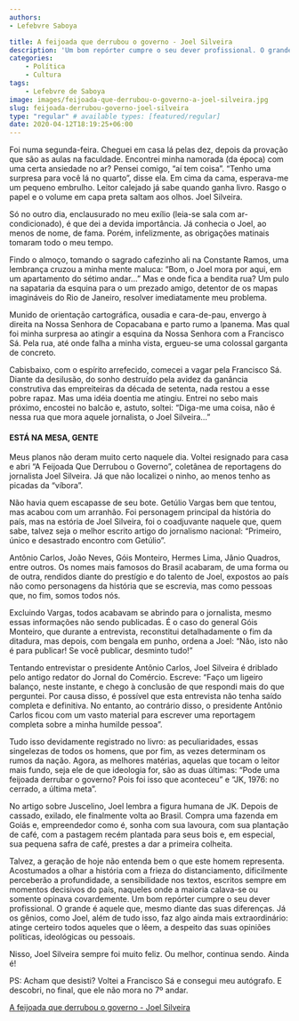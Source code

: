 ```yaml
---
authors:
- Lefebvre Saboya

title: A feijoada que derrubou o governo - Joel Silveira
description: 'Um bom repórter cumpre o seu dever profissional. O grande é aquele que, mesmo diante das suas diferenças. Já os gênios, como Joel, além de tudo isso, faz algo ainda mais extraordinário'
categories:
    - Política
    - Cultura
tags:
    - Lefebvre de Saboya
image: images/feijoada-que-derrubou-o-governo-a-joel-silveira.jpg
slug: feijoada-derrubou-governo-joel-silveira
type: "regular" # available types: [featured/regular]
date: 2020-04-12T18:19:25+06:00
---
```


Foi numa segunda-feira. Cheguei em casa lá pelas dez, depois da provação que são as aulas na faculdade. Encontrei minha namorada (da época) com uma certa ansiedade no ar? Pensei comigo, “aí tem coisa”. “Tenho uma surpresa para você lá no quarto”, disse ela. Em cima da cama, esperava-me um pequeno embrulho. Leitor calejado já sabe quando ganha livro. Rasgo o papel e o volume em capa preta saltam aos olhos. Joel Silveira.  

Só no outro dia, enclausurado no meu exílio (leia-se sala com ar-condicionado), é que dei a devida importância. Já conhecia o Joel, ao menos de nome, de fama. Porém, infelizmente, as obrigações matinais tomaram todo o meu tempo.  

Findo o almoço, tomando o sagrado cafezinho ali na Constante Ramos, uma lembrança cruzou a minha mente maluca: “Bom, o Joel mora por aqui, em um apartamento do sétimo andar...” Mas e onde fica a bendita rua? Um pulo na sapataria da esquina para o um prezado amigo, detentor de os mapas imagináveis do Rio de Janeiro, resolver imediatamente meu problema.  

Munido de orientação cartográfica, ousadia e cara-de-pau, envergo à direita na Nossa Senhora de Copacabana e parto rumo a Ipanema. Mas qual foi minha surpresa ao atingir a esquina da Nossa Senhora com a Francisco Sá. Pela rua, até onde falha a minha vista, ergueu-se uma colossal garganta de concreto.  

Cabisbaixo, com o espírito arrefecido, comecei a vagar pela Francisco Sá. Diante da desilusão, do sonho destruído pela avidez da ganância construtiva das empreiteiras da década de setenta, nada restou a esse pobre rapaz. Mas uma idéia doentia me atingiu. Entrei no sebo mais próximo, encostei no balcão e, astuto, soltei: “Diga-me uma coisa, não é nessa rua que mora aquele jornalista, o Joel Silveira...”  

#### ESTÁ NA MESA, GENTE

Meus planos não deram muito certo naquele dia. Voltei resignado para casa e abri “A Feijoada Que Derrubou o Governo”, coletânea de reportagens do jornalista Joel Silveira. Já que não localizei o ninho, ao menos tenho as picadas da “víbora”.  

Não havia quem escapasse de seu bote. Getúlio Vargas bem que tentou, mas acabou com um arranhão. Foi personagem principal da história do país, mas na estória de Joel Silveira, foi o coadjuvante naquele que, quem sabe, talvez seja o melhor escrito artigo do jornalismo nacional: “Primeiro, único e desastrado encontro com Getúlio”.  

Antônio Carlos, João Neves, Góis Monteiro, Hermes Lima, Jânio Quadros, entre outros. Os nomes mais famosos do Brasil acabaram, de uma forma ou de outra, rendidos diante do prestígio e do talento de Joel, expostos ao país não como personagens da história que se escrevia, mas como pessoas que, no fim, somos todos nós.  

Excluindo Vargas, todos acabavam se abrindo para o jornalista, mesmo essas informações não sendo publicadas. É o caso do general Góis Monteiro, que durante a entrevista, reconstitui detalhadamente o fim da ditadura, mas depois, com bengala em punho, ordena a Joel: “Não, isto não é para publicar! Se você publicar, desminto tudo!”  

Tentando entrevistar o presidente Antônio Carlos, Joel Silveira é driblado pelo antigo redator do Jornal do Comércio. Escreve: “Faço um ligeiro balanço, neste instante, e chego à conclusão de que respondi mais do que perguntei. Por causa disso, é possível que esta entrevista não tenha saído completa e definitiva. No entanto, ao contrário disso, o presidente Antônio Carlos ficou com um vasto material para escrever uma reportagem completa sobre a minha humilde pessoa”.  

Tudo isso devidamente registrado no livro: as peculiaridades, essas singelezas de todos os homens, que por fim, as vezes determinam os rumos da nação. Agora, as melhores matérias, aquelas que tocam o leitor mais fundo, seja ele de que ideologia for, são as duas últimas: “Pode uma feijoada derrubar o governo? Pois foi isso que aconteceu” e “JK, 1976: no cerrado, a última meta”.  

No artigo sobre Juscelino, Joel lembra a figura humana de JK. Depois de cassado, exilado, ele finalmente volta ao Brasil. Compra uma fazenda em Goiás e, empreendedor como é, sonha com sua lavoura, com sua plantação de café, com a pastagem recém plantada para seus bois e, em especial, sua pequena safra de café, prestes a dar a primeira colheita.  

Talvez, a geração de hoje não entenda bem o que este homem representa. Acostumados a olhar a história com a frieza do distanciamento, dificilmente perceberão a profundidade, a sensibilidade nos textos, escritos sempre em momentos decisivos do país, naqueles onde a maioria calava-se ou somente opinava covardemente. Um bom repórter cumpre o seu dever profissional. O grande é aquele que, mesmo diante das suas diferenças. Já os gênios, como Joel, além de tudo isso, faz algo ainda mais extraordinário: atinge certeiro todos aqueles que o lêem, a despeito das suas opiniões políticas, ideológicas ou pessoais.  

Nisso, Joel Silveira sempre foi muito feliz. Ou melhor, continua sendo. Ainda é!  

PS: Acham que desisti? Voltei a Francisco Sá e consegui meu autógrafo. E descobri, no final, que ele não mora no 7º andar.  

[A feijoada que derrubou o governo - Joel Silveira](https://amzn.to/2waDZZ4)
